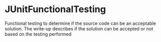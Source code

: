 # JUnitFunctionalTesting
Functional testing to determine if the source code can be an acceptable solution. The write-up describes if the solution
can be accepted or not based on the testing performed
